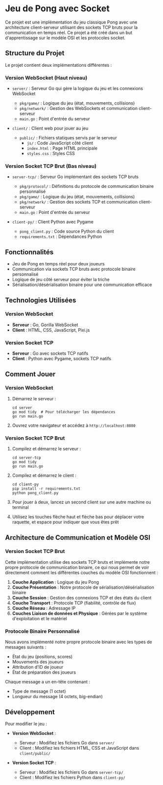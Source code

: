 # Jeu de Pong avec Socket

Ce projet est une implémentation du jeu classique Pong avec une architecture client-serveur utilisant des sockets TCP bruts pour la communication en temps réel. Ce projet a été créé dans un but d'apprentissage sur le modèle OSI et les protocoles socket.

## Structure du Projet

Le projet contient deux implémentations différentes :

### Version WebSocket (Haut niveau)
- `server/` : Serveur Go qui gère la logique du jeu et les connexions WebSocket
  - `pkg/game/` : Logique du jeu (état, mouvements, collisions)
  - `pkg/network/` : Gestion des WebSockets et communication client-serveur
  - `main.go` : Point d'entrée du serveur

- `client/` : Client web pour jouer au jeu
  - `public/` : Fichiers statiques servis par le serveur
    - `js/` : Code JavaScript côté client
    - `index.html` : Page HTML principale
    - `styles.css` : Styles CSS

### Version Socket TCP Brut (Bas niveau)
- `server-tcp/` : Serveur Go implémentant des sockets TCP bruts
  - `pkg/protocol/` : Définitions du protocole de communication binaire personnalisé
  - `pkg/game/` : Logique du jeu (état, mouvements, collisions)
  - `pkg/network/` : Gestion des sockets TCP et communication client-serveur
  - `main.go` : Point d'entrée du serveur

- `client-py/` : Client Python avec Pygame
  - `pong_client.py` : Code source Python du client
  - `requirements.txt` : Dépendances Python

## Fonctionnalités

- Jeu de Pong en temps réel pour deux joueurs
- Communication via sockets TCP bruts avec protocole binaire personnalisé
- Logique de jeu côté serveur pour éviter la triche
- Sérialisation/désérialisation binaire pour une communication efficace

## Technologies Utilisées

### Version WebSocket
- **Serveur** : Go, Gorilla WebSocket
- **Client** : HTML, CSS, JavaScript, Pixi.js

### Version Socket TCP
- **Serveur** : Go avec sockets TCP natifs
- **Client** : Python avec Pygame, sockets TCP natifs

## Comment Jouer

### Version WebSocket
1. Démarrez le serveur :
   ```
   cd server
   go mod tidy  # Pour télécharger les dépendances
   go run main.go
   ```

2. Ouvrez votre navigateur et accédez à `http://localhost:8080`

### Version Socket TCP Brut
1. Compilez et démarrez le serveur :
   ```
   cd server-tcp
   go mod tidy
   go run main.go
   ```

2. Compilez et démarrez le client :
   ```
   cd client-py
   pip install -r requirements.txt
   python pong_client.py
   ```

3. Pour jouer à deux, lancez un second client sur une autre machine ou terminal

4. Utilisez les touches flèche haut et flèche bas pour déplacer votre raquette, et espace pour indiquer que vous êtes prêt

## Architecture de Communication et Modèle OSI

### Version Socket TCP Brut
Cette implémentation utilise des sockets TCP bruts et implémente notre propre protocole de communication binaire, ce qui nous permet de voir directement comment les différentes couches du modèle OSI fonctionnent :

1. **Couche Application** : Logique du jeu Pong
2. **Couche Présentation** : Notre protocole de sérialisation/désérialisation binaire
3. **Couche Session** : Gestion des connexions TCP et des états du client
4. **Couche Transport** : Protocole TCP (fiabilité, contrôle de flux)
5. **Couche Réseau** : Adressage IP
6. **Couches Liaison de données et Physique** : Gérées par le système d'exploitation et le matériel

### Protocole Binaire Personnalisé
Nous avons implémenté notre propre protocole binaire avec les types de messages suivants :
- État du jeu (positions, scores)
- Mouvements des joueurs
- Attribution d'ID de joueur
- État de préparation des joueurs

Chaque message a un en-tête contenant :
- Type de message (1 octet)
- Longueur du message (4 octets, big-endian)

## Développement

Pour modifier le jeu :

- **Version WebSocket** :
  - Serveur : Modifiez les fichiers Go dans `server/`
  - Client : Modifiez les fichiers HTML, CSS et JavaScript dans `client/public/`

- **Version Socket TCP** :
  - Serveur : Modifiez les fichiers Go dans `server-tcp/`
  - Client : Modifiez les fichiers Python dans `client-py/`

